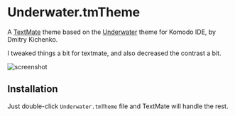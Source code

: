 # Underwater.tmTheme

A [TextMate][] theme based on the [Underwater][] theme for Komodo IDE, by Dmitry Kichenko.

I tweaked things a bit for textmate, and also decreased the contrast a bit.

![screenshot](http://http://github.com/jhickner/Underwater.tmTheme/tree/master/screenshot.jpg)

## Installation

Just double-click `Underwater.tmTheme` file and TextMate will handle the rest.


[underwater]: http://blowintopieces.com/blog/2009/08/22/underwater-komodo-ide-theme/
[textmate]: http://macromates.com/